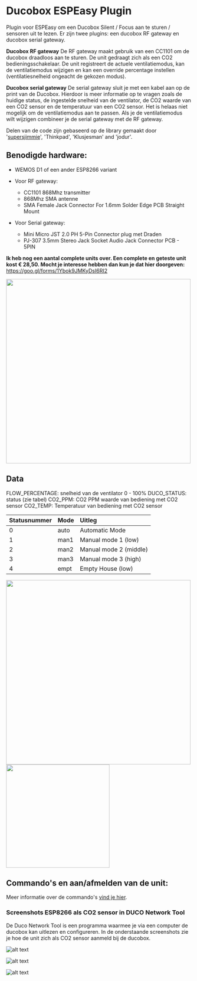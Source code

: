 # Ducobox ESPEasy Plugin
Plugin voor ESPEasy om een Ducobox Silent / Focus aan te sturen / sensoren uit te lezen. 
Er zijn twee plugins: een ducobox RF gateway en ducobox serial gateway.

**Ducobox RF gateway**
De RF gateway maakt gebruik van een CC1101 om de ducobox draadloos aan te sturen. De unit gedraagt zich als een CO2 bedieningsschakelaar. De unit registreert de actuele ventilatiemodus, kan de ventilatiemodus wijzigen en kan een override percentage instellen (ventilatiesnelheid ongeacht de gekozen modus).

**Ducobox serial gateway**
De serial gateway sluit je met een kabel aan op de print van de Ducobox. Hierdoor is meer informatie op te vragen zoals de huidige status, de ingestelde snelheid van de ventilator, de CO2 waarde van een CO2 sensor en de temperatuur van een CO2 sensor. Het is helaas niet mogelijk om de ventilatiemodus aan te passen. Als je de ventilatiemodus wilt wijzigen combineer je de serial gateway met de RF gateway.

Delen van de code zijn gebaseerd op de library gemaakt door '[supersjimmie](https://github.com/supersjimmie/IthoEcoFanRFT/tree/master/Master/Itho )', 'Thinkpad', 'Klusjesman' and 'jodur'. 

## Benodigde hardware:
- WEMOS D1 of een ander ESP8266 variant

- Voor RF gateway: 
   * CC1101 868Mhz transmitter
   * 868Mhz SMA antenne
   * SMA Female Jack Connector For 1.6mm Solder Edge PCB Straight Mount 

- Voor Serial gateway: 
   * Mini Micro JST 2.0 PH 5-Pin Connector plug met Draden
   * PJ-307 3.5mm Stereo Jack Socket Audio Jack Connector PCB - 5PIN 

**Ik heb nog een aantal complete units over. Een complete en geteste unit kost € 28,50. Mocht je interesse hebben dan kun je dat hier doorgeven:** https://goo.gl/forms/1Ybok9JMKyDsI6RI2 

<img src="https://github.com/arnemauer/Ducobox-ESPEasy-Plugin/raw/master/Screenshots%20Duco%20Network%20Tool/HARDWARE.jpg" width="500">  

 
 ## Data

FLOW_PERCENTAGE: snelheid van de ventilator 0 - 100%
DUCO_STATUS: status (zie tabel)
CO2_PPM: CO2 PPM waarde van bediening met CO2 sensor
CO2_TEMP: Temperatuur van bediening met CO2 sensor

|Statusnummer  |Mode|Uitleg                          |
|:-------------|:-------|:---------------------------|
|0             |auto    |Automatic Mode              |
|1             |man1    |Manual mode 1 (low)         |
|2             |man2    |Manual mode 2 (middle)      |
|3             |man3    |Manual mode 3 (high)        |  
|4             |empt    |Empty House (low)           |

<img src="https://github.com/arnemauer/Ducobox-ESPEasy-Plugin/raw/master/Screenshots%20Duco%20Network%20Tool/ESPEASY-DUCOPLUGIN-DEVICEPAGE.png" width="500">     <img src="https://github.com/arnemauer/Ducobox-ESPEasy-Plugin/raw/master/Screenshots%20Duco%20Network%20Tool/ESPEASY-DUCOPLUGIN-RFGW-TASK-SETTINGS.png" width="280">

    
## Commando's en aan/afmelden van de unit:

Meer informatie over de commando's [vind je hier](https://github.com/arnemauer/Ducobox-ESPEasy-Plugin/wiki/Commando's
).


### Screenshots ESP8266 als CO2 sensor in DUCO Network Tool ###
De Duco Network Tool is een programma waarmee je via een computer de ducobox kan uitlezen en configureren. In de onderstaande screenshots zie je hoe de unit zich als CO2 sensor aanmeld bij de ducobox.

![alt text](https://github.com/arnemauer/Ducobox-ESPEasy-Plugin/raw/master/Screenshots%20Duco%20Network%20Tool/CO2sensorpage.png)


![alt text](https://github.com/arnemauer/Ducobox-ESPEasy-Plugin/raw/master/Screenshots%20Duco%20Network%20Tool/devicetable.png)


![alt text](https://github.com/arnemauer/Ducobox-ESPEasy-Plugin/raw/master/Screenshots%20Duco%20Network%20Tool/network.png)
